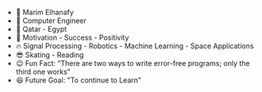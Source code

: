 - 👋 Marim Elhanafy
- 👀 Computer Engineer
- 📍 Qatar - Egypt
- 🌱 Motivation - Success - Positivity
- 🔥 Signal Processing - Robotics - Machine Learning - Space Applications
- 😎 Skating - Reading
- 😉 Fun Fact: "There are two ways to write error-free programs; only the third one works"
- 😆 Future Goal: "To continue to Learn"

<!---
marimelhanafy/marimelhanafy is a ✨ special ✨ repository because its `README.md` (this file) appears on your GitHub profile.
You can click the Preview link to take a look at your changes.
--->
